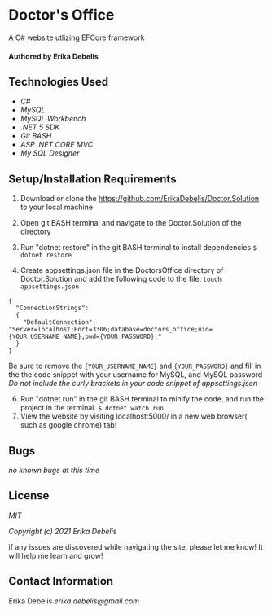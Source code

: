 # Doctor's Office

A C# website utlizing EFCore framework

#### Authored by Erika Debelis

## Technologies Used

* _C#_
* _MySQL_
* _MySQL Workbench_
* _.NET 5 SDK_
* _Git BASH_
* _ASP .NET CORE MVC_
* _My SQL Designer_

## Setup/Installation Requirements

1. Download or clone the https://github.com/ErikaDebelis/Doctor.Solution to your local machine

2. Open git BASH terminal and navigate to the Doctor.Solution of the directory

3. Run "dotnet restore" in the git BASH terminal to install dependencies
    ``$ dotnet restore``


5. Create appsettings.json file in the DoctorsOffice directory of Doctor.Solution and add the following code to the file: ``touch appsettings.json``
```
{
  "ConnectionStrings":
  {
    "DefaultConnection": "Server=localhost;Port=3306;database=doctors_office;uid={YOUR_USERNAME_NAME};pwd={YOUR_PASSWORD};"
  }
}
```
Be sure to remove the ``{YOUR_USERNAME_NAME}`` and ``{YOUR_PASSWORD}`` and fill in the the code snippet with your username for MySQL, and MySQL password _Do not include the curly brackets in your code snippet of appsettings.json_

6. Run "dotnet run" in the git BASH terminal to  minify the code, and run the project in the terminal.
    ``$ dotnet watch run``
7. View the website by visiting localhost:5000/ in a new web browser( such as google chrome) tab!

## Bugs

_no known bugs at this time_

## License

_MIT_

_Copyright (c) 2021 Erika Debelis_

if any issues are discovered while navigating the site, please let me know! It will help me learn and grow!

## Contact Information

Erika Debelis _erika.debelis@gmail.com_